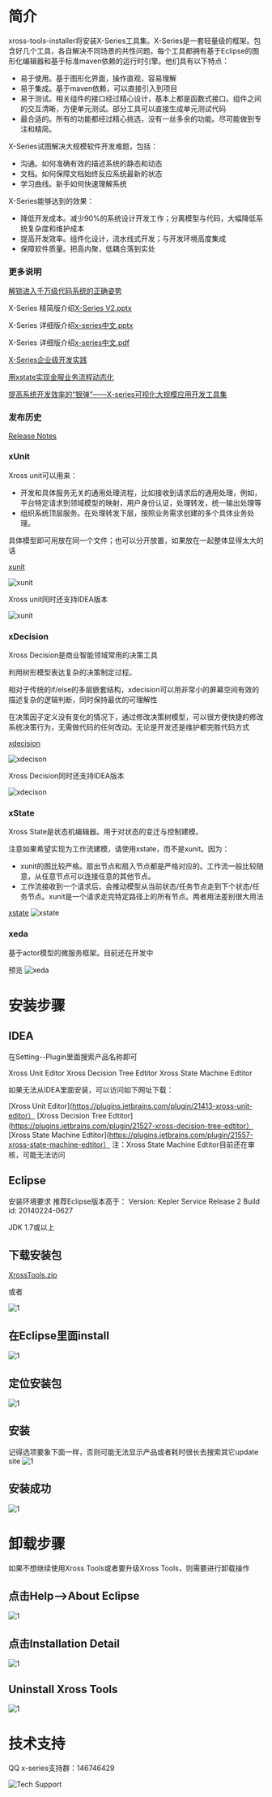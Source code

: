 # 简介
xross-tools-installer将安装X-Series工具集。X-Series是一套轻量级的框架。包含好几个工具，各自解决不同场景的共性问题。每个工具都拥有基于Eclipse的图形化编辑器和基于标准maven依赖的运行时引擎。他们具有以下特点：
* 易于使用。基于图形化界面，操作直观，容易理解
* 易于集成。基于maven依赖，可以直接引入到项目
* 易于测试。相关组件的接口经过精心设计，基本上都是函数式接口。组件之间的交互清晰，方便单元测试。部分工具可以直接生成单元测试代码
* 最合适的。所有的功能都经过精心挑选，没有一丝多余的功能。尽可能做到专注和精简。

X-Series试图解决大规模软件开发难题，包括：
* 沟通。如何准确有效的描述系统的静态和动态
* 文档。如何保障文档始终反应系统最新的状态
* 学习曲线。新手如何快速理解系统

X-Series能够达到的效果：
* 降低开发成本。减少90%的系统设计开发工作；分离模型与代码，大幅降低系统复杂度和维护成本
* 提高开发效率。组件化设计，流水线式开发；与开发环境高度集成
* 保障软件质量。把高内聚，低耦合落到实处

### 更多说明
[解锁进入千万级代码系统的正确姿势](https://v.qq.com/x/page/c0340vrpod1.html)

X-Series 精简版介绍[X-Series V2.pptx](https://github.com/hejiehui/xross-tools-installer/blob/master/doc/X-series%20V2.pptx)

X-Series 详细版介绍[x-series中文.pptx](https://github.com/hejiehui/xross-tools-installer/blob/master/doc/X-Series%20-%20%E4%B8%AD%E6%96%87.pptx)

X-Series 详细版介绍[x-series中文.pdf](https://github.com/hejiehui/xross-tools-installer/blob/master/doc/X-Series%20-%20%E4%B8%AD%E6%96%87.pdf)

[X-Series企业级开发实践](https://zhuanlan.zhihu.com/p/27289061)

[用xstate实现金服业务流程动态化 ](http://mp.weixin.qq.com/s/neptecSgeceSHXwDSWQ3FQ)

[提高系统开发效率的“银弹”——X-series可视化大规模应用开发工具集 ](http://blog.csdn.net/ctrip_tech/article/details/53337622)

### 发布历史
[Release Notes](https://github.com/hejiehui/xross-tools-installer/wiki/Release-Notes)

### xUnit
Xross unit可以用来：

* 开发和具体服务无关的通用处理流程，比如接收到请求后的通用处理，例如，平台特定请求到领域模型的映射，用户身份认证，处理转发，统一输出处理等
* 组织系统顶层服务。在处理转发下层，按照业务需求创建的多个具体业务处理。

具体模型即可用放在同一个文件；也可以分开放置，如果放在一起整体显得太大的话

[xunit](https://github.com/hejiehui/xUnit)

![xunit](https://static.oschina.net/uploads/img/201707/03184917_7GR5.png)

Xross unit同时还支持IDEA版本

![xunit](https://oscimg.oschina.net/oscnet/up-c3ae7017420fd4551452f03e911a6ef89ab.png)

### xDecision
Xross Decision是商业智能领域常用的决策工具

利用树形模型表达复杂的决策制定过程。

相对于传统的if/else的多层嵌套结构，xdecision可以用非常小的屏幕空间有效的描述复杂的逻辑判断，同时保持最优的可理解性

在决策因子定义没有变化的情况下，通过修改决策树模型，可以很方便快捷的修改系统决策行为，无需做代码的任何改动。无论是开发还是维护都完胜代码方式

[xdecision](https://github.com/hejiehui/xDecision)

![xdecison](https://static.oschina.net/uploads/img/201707/03184929_NSfV.png)

Xross Decision同时还支持IDEA版本

![xdecison](https://oscimg.oschina.net/oscnet/up-ba0b9c8c0df9778cb4d02e6a6f12dafa6f2.png)

### xState
Xross State是状态机编辑器。用于对状态的变迁与控制建模。

注意如果希望实现为工作流建模，请使用xstate，而不是xunit。因为：

* xunit的图比较严格。扇出节点和扇入节点都是严格对应的。工作流一般比较随意，从任意节点可以连接任意的其他节点。
* 工作流接收到一个请求后，会推动模型从当前状态/任务节点走到下个状态/任务节点。xunit是一个请求走完特定路径上的所有节点。两者用法差别很大用法

[xstate](https://github.com/hejiehui/xState)
![xstate](https://oscimg.oschina.net/oscnet/up-77a64e69d1d009af7b0731da86f5957c5c5.png)

### xeda
基于actor模型的微服务框架。目前还在开发中

预览
![xeda](https://static.oschina.net/uploads/img/201707/03184941_IoPy.png)

# 安装步骤
## IDEA
在Setting--Plugin里面搜索产品名称即可

Xross Unit Editor
Xross Decision Tree Edtitor
Xross State Machine Edtitor

如果无法从IDEA里面安装，可以访问如下网址下载：

[Xross Unit Editor](https://plugins.jetbrains.com/plugin/21413-xross-unit-editor）
[Xross Decision Tree Edtitor](https://plugins.jetbrains.com/plugin/21527-xross-decision-tree-edtitor）
[Xross State Machine Edtitor](https://plugins.jetbrains.com/plugin/21557-xross-state-machine-edtitor）
注：Xross State Machine Edtitor目前还在审核，可能无法访问

## Eclipse
安装环境要求
推荐Eclipse版本高于：
Version: Kepler Service Release 2
Build id: 20140224-0627

JDK 1.7或以上


## 下载安装包
[XrossTools.zip](https://github.com/hejiehui/xross-tools-installer/raw/master/installer/XrossTools.zip)

或者

![1](https://static.oschina.net/uploads/img/201707/03184945_60V3.png)

## 在Eclipse里面install
![1](https://static.oschina.net/uploads/img/201707/03184948_UKWG.png)

## 定位安装包
![1](https://static.oschina.net/uploads/img/201707/03184952_pPmp.png)

## 安装
记得选项要象下面一样，否则可能无法显示产品或者耗时很长去搜索其它update site
![1](https://static.oschina.net/uploads/img/201707/03184959_nfKe.png)

## 安装成功
![1](https://static.oschina.net/uploads/img/201707/03185001_kBML.png)

# 卸载步骤
如果不想继续使用Xross Tools或者要升级Xross Tools，则需要进行卸载操作
## 点击Help-->About Eclipse
![1](https://oscimg.oschina.net/oscnet/up-e7cda455205da052928d5a1d76cfd922530.png)

## 点击Installation Detail
![1](https://oscimg.oschina.net/oscnet/up-3f993a3a013fc85f15bbfea4cebf09bf9b7.png)

## Uninstall Xross Tools
![1](https://oscimg.oschina.net/oscnet/up-8725f2fc65a9f257fc5b5d4769f9cae450a.png)

# 技术支持
QQ x-series支持群：146746429

![Tech Support](https://static001.geekbang.org/infoq/0f/0f13df5473cd9dbb337df07910a8ce5d.png)
